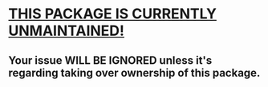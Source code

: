 # [**THIS PACKAGE IS CURRENTLY UNMAINTAINED!**](https://github.com/twbs/grunt-css-flip/blob/master/README.md#this-package-is-no-longer-maintained)
## Your issue WILL BE IGNORED unless it's regarding taking over ownership of this package.
